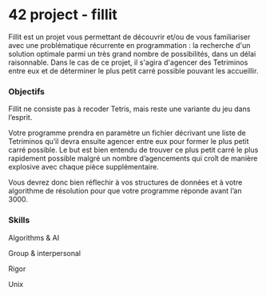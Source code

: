 # 42 project - fillit

Fillit est un projet vous permettant de découvrir et/ou de vous familiariser avec une problématique récurrente en programmation : la recherche d'un solution optimale parmi un très grand nombre de possibilités, dans un délai raisonnable. Dans le cas de ce projet, il s'agira d'agencer des Tetriminos entre eux et de déterminer le plus petit carré possible pouvant les accueillir.

### Objectifs

Fillit ne consiste pas à recoder Tetris, mais reste une variante du jeu dans l’esprit.

Votre programme prendra en paramètre un fichier décrivant une liste de Tetriminos qu’il devra ensuite agencer entre eux pour former le plus petit carré possible. Le but est bien entendu de trouver ce plus petit carré le plus rapidement possible malgré un nombre d’agencements qui croît de manière explosive avec chaque pièce supplémentaire.

Vous devrez donc bien réflechir à vos structures de données et à votre algorithme de résolution pour que votre programme réponde avant l’an 3000.

### Skills

Algorithms & AI 

Group & interpersonal

Rigor 

Unix 
